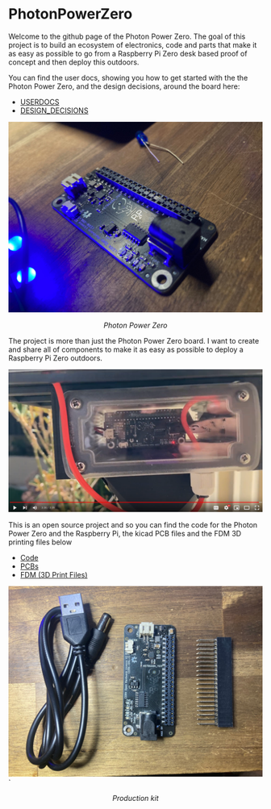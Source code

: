 # PhotonPowerZero

Welcome to the github page of the Photon Power Zero. The goal of this project is to build an ecosystem of electronics, code and parts that make it as easy as possible to go from a Raspberry Pi Zero desk based proof of concept and then deploy this outdoors. 

You can find the user docs, showing you how to get started with the the Photon Power Zero, and the design decisions, around the board here:
* [USERDOCS](USERDOCS.md)
* [DESIGN_DECISIONS](DESIGN_DECISIONS.md)

![Alt text](img/PhotonPowerZero.jpg?raw=true "Title")
<p style="text-align:center; font-style:italic;">Photon Power Zero</p>

The project is more than just the Photon Power Zero board. I want to create and share all of components to make it as easy as possible to deploy a Raspberry Pi Zero outdoors.

[![Video Thumbnail](img/Outdoor_Node.png)]( https://www.youtube.com/watch?v=qGwqMnN81YI "Desrcibing the Project and some goals, while demontsrating some of the different aspects")

This is an open source project and so you can find the code for the Photon Power Zero and the Raspberry Pi, the kicad PCB files and the FDM 3D printing files below
* [Code](Code)
* [PCBs](PCBs)
* [FDM (3D Print Files)](FDM.md)

![Alt text](img/kit.jpg?raw=true "Title")`
<p style="text-align:center; font-style:italic;">Production kit</p>

